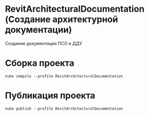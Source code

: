 # RevitArchitecturalDocumentation (Создание архитектурной документации)
Создание документации ПСО и ДДУ

# Сборка проекта
```
nuke compile --profile RevitArchitecturalDocumentation
```

# Публикация проекта
```
nuke publish --profile RevitArchitecturalDocumentation
```
